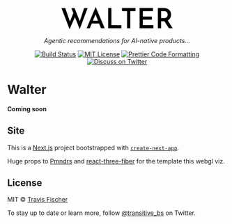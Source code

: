 <p align="center">
  <a href="https://trywalter.ai"><img alt="Walter" src="/public/walter-logo.svg" width="256"></a>
</p>

<p align="center">
  <em>Agentic recommendations for AI-native products...</em>
</p>

<p align="center">
  <a href="https://github.com/transitive-bullshit/walter-web/actions/workflows/test.yml"><img alt="Build Status" src="https://github.com/transitive-bullshit/walter-web/actions/workflows/main.yml/badge.svg" /></a>
  <a href="https://github.com/transitive-bullshit/walter-web/blob/main/license"><img alt="MIT License" src="https://img.shields.io/badge/license-MIT-blue" /></a>
  <a href="https://prettier.io"><img alt="Prettier Code Formatting" src="https://img.shields.io/badge/code_style-prettier-brightgreen.svg" /></a>
  <a href="https://twitter.com/transitive_bs"><img alt="Discuss on Twitter" src="https://img.shields.io/badge/twitter-discussion-blue" /></a>
</p>

# Walter <!-- omit from toc -->

**Coming soon**

## Site

This is a [Next.js](https://nextjs.org) project bootstrapped with [`create-next-app`](https://github.com/vercel/next.js/tree/canary/packages/create-next-app).

Huge props to [Pmndrs](https://pmnd.rs) and [react-three-fiber](https://docs.pmnd.rs/react-three-fiber/getting-started/introduction) for the template this webgl viz.

## License

MIT © [Travis Fischer](https://twitter.com/transitive_bs)

To stay up to date or learn more, follow [@transitive_bs](https://twitter.com/transitive_bs) on Twitter.
